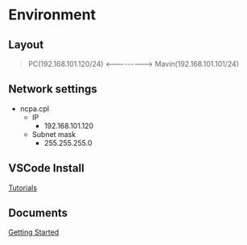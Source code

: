 # Environment
## Layout
> PC(192.168.101.120/24) <---------> Mavin(192.168.101.101/24)

## Network settings
- ncpa.cpl
  - IP
    - 192.168.101.120
  - Subnet mask
    - 255.255.255.0
    
## VSCode Install
[Tutorials](https://koreaoffice-my.sharepoint.com/:p:/g/personal/devcamp_korea_ac_kr/ERk3KwOVkfNNqQXuerahA7kBkT38xc-u7hFvgavV0OA_GA?e=pMtshM)

## Documents
[Getting Started](https://code.visualstudio.com/docs)
